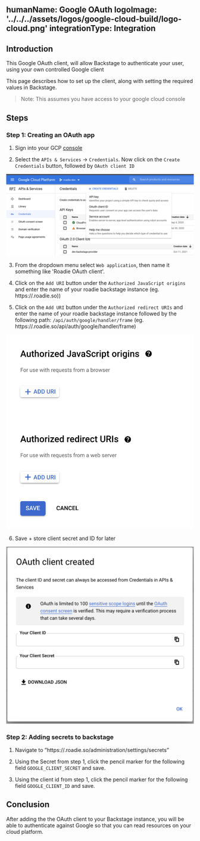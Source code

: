 humanName: Google OAuth
logoImage: '../../../assets/logos/google-cloud-build/logo-cloud.png'
integrationType: Integration
---

## Introduction

This Google OAuth client, will allow Backstage to authenticate your user, using your own controlled Google client

This page describes how to set up the client, along with setting the required values in Backstage.

> Note: This assumes you have access to your google cloud console 

## Steps

### Step 1: Creating an OAuth app

1. Sign into your GCP [console](https://console.cloud.google.com/apis/credentials)

2. Select the `APIs & Services` -> `Credentials`. Now click on the `Create Credentials` button, followed by `OAuth client ID`

![OAuth client ID](./client-id.png)

3. From the dropdown menu select `Web application`, then name it something like 'Roadie OAuth client'.

4. Click on the `Add URI` button under the `Authorized JavaScript origins` and enter the name of your roadie backstage instance (eg. https://<yourcompany>.roadie.so))

5. Click on the `Add URI` button under the `Authorized redirect URIs` and enter the name of your roadie backstage instance followed by the following path: `/api/auth/google/handler/frame` (eg. https://<yourcompany>.roadie.so/api/auth/google/handler/frame)

![urls](./urls.png)

6. Save + store client secret and ID for later

![Secrets](./secrets.png)

### Step 2: Adding secrets to backstage

1. Navigate to ”https://<tenant-name>.roadie.so/administration/settings/secrets”

2. Using the Secret from step 1, click the pencil marker for the following field `GOOGLE_CLIENT_SECRET` and save.

3. Using the client id from step 1, click the pencil marker for the following field `GOOGLE_CLIENT_ID` and save.

## Conclusion

After adding the the OAuth client to your Backstage instance, you will be able to authenticate against Google so that you can read resources on your cloud platform.

